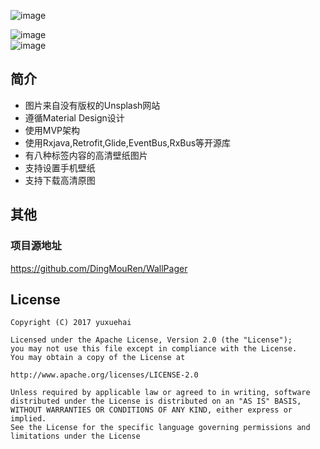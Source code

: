 ![image](https://github.com/KidSea/WallPager/imgs/img3.png)<br>

![image](https://github.com/KidSea/WallPager/imgs/img1.png)<br>
![image](https://github.com/KidSea/WallPager/imgs/img2.png)<br>

## 简介
* 图片来自没有版权的Unsplash网站
* 遵循Material Design设计
* 使用MVP架构
* 使用Rxjava,Retrofit,Glide,EventBus,RxBus等开源库
* 有八种标签内容的高清壁纸图片
* 支持设置手机壁纸
* 支持下载高清原图

## 其他

### 项目源地址

https://github.com/DingMouRen/WallPager


## License
```
Copyright (C) 2017 yuxuehai

Licensed under the Apache License, Version 2.0 (the "License");
you may not use this file except in compliance with the License.
You may obtain a copy of the License at

http://www.apache.org/licenses/LICENSE-2.0

Unless required by applicable law or agreed to in writing, software
distributed under the License is distributed on an "AS IS" BASIS,
WITHOUT WARRANTIES OR CONDITIONS OF ANY KIND, either express or implied.
See the License for the specific language governing permissions and
limitations under the License
```